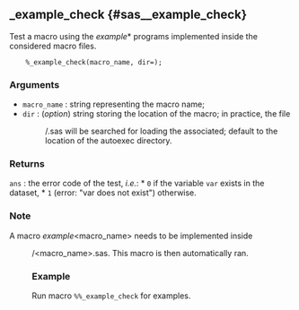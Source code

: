 ## _example_check {#sas__example_check}
Test a macro using the _example_* programs implemented inside the considered 
macro files.

~~~sas
	%_example_check(macro_name, dir=);
~~~

### Arguments
* `macro_name` : string representing the macro name;
* `dir` : (_option_) string storing the location of the macro; in practice, the file 
	<dir>/<macro_name>.sas will be searched for loading the associated; default to
	the location of the autoexec directory.

### Returns
`ans` : the error code of the test, _i.e._:
	* `0` if the variable `var` exists in the dataset,
    * `1` (error: "var does not exist") otherwise.

### Note
A macro _example_<macro_name> needs to be implemented inside <dir>/<macro_name>.sas.
This macro is then automatically ran.

### Example
Run macro `%%_example_check` for examples.
